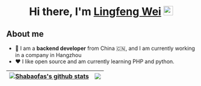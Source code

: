 <div align="center">
   <h1>Hi there, I'm <a href="https://blog.wlfpanda1012.com">Lingfeng Wei</a> <img src="https://media.giphy.com/media/hvRJCLFzcasrR4ia7z/giphy.gif" width="25px"> </h1>
</div>

## About me

- 👾 I am a **backend developer** from China 🇨🇳, and I am currently working in a company in Hangzhou
- ❤️ I like open source and am currently learning PHP and python.


| <a href="https://github.com/anuraghazra/github-readme-stats"><img align="center" src="https://github-readme-stats-git-masterorgs-github-readme-stats-team.vercel.app/api?username=ShaBaoFa&include_orgs=true&hide_title=false&hide_border=true&show_icons=true&include_all_commits=true&line_height=20&bg_color=0,EC6C6C,FFD479,FFFC79,73FA79&theme=graywhite&locale=en" alt="Shabaofas's github stats" /></a> | <a href="https://github.com/anuraghazra/github-readme-stats"><img align="center" src="https://github-readme-stats.vercel.app/api/top-langs/?username=ShaBaoFa&hide_title=false&hide=c&hide_border=true&layout=compact&bg_color=0,73FA79,73FDFF,D783FF&theme=graywhite&locale=en" /></a> |
|-------------------------------------------------------------------------------------------------------------------------------| ------------- |
